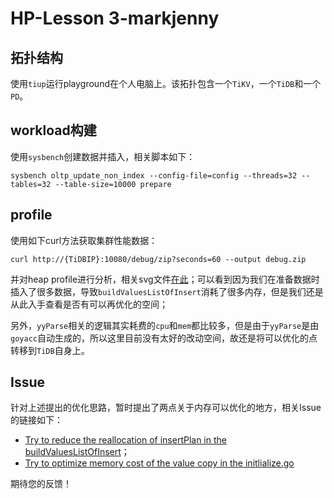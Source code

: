 # HP-Lesson 3-markjenny

## 拓扑结构

使用`tiup`运行playground在个人电脑上。该拓扑包含一个`TiKV`，一个`TiDB`和一个`PD`。

## workload构建

使用`sysbench`创建数据并插入，相关脚本如下：

```
sysbench oltp_update_non_index --config-file=config --threads=32 --tables=32 --table-size=10000 prepare
```

## profile

使用如下curl方法获取集群性能数据：

```
curl http://{TiDBIP}:10080/debug/zip?seconds=60 --output debug.zip
```

并对heap profile进行分析，相关svg文件[在此](https://github.com/markjenny/markjenny.github.com/blob/master/images/heap_profile.svg)；可以看到因为我们在准备数据时插入了很多数据，导致`buildValuesListOfInsert`消耗了很多内存，但是我们还是从此入手查看是否有可以再优化的空间；

另外，`yyParse`相关的逻辑其实耗费的`cpu`和`mem`都比较多，但是由于`yyParse`是由`goyacc`自动生成的，所以这里目前没有太好的改动空间，故还是将可以优化的点转移到`TiDB`自身上。

## Issue

针对上述提出的优化思路，暂时提出了两点关于内存可以优化的地方，相关Issue的链接如下：

* [Try to reduce the reallocation of insertPlan in the buildValuesListOfInsert](https://github.com/pingcap/tidb/issues/19629)；
* [Try to optimize memory cost of the value copy in the initlialize.go](https://github.com/pingcap/tidb/issues/19627)

期待您的反馈！

